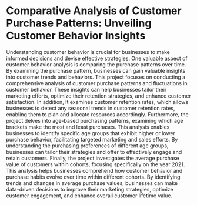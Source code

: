 # Comparative Analysis of Customer Purchase Patterns: Unveiling Customer Behavior Insights

Understanding customer behavior is crucial for businesses to make informed decisions and devise effective strategies. One valuable aspect of customer 
behavior analysis is comparing the purchase patterns over time. By examining the purchase pattern, businesses can gain valuable insights into customer 
trends and behaviors.
This project focuses on conducting a comprehensive analysis of customer purchase patterns and fluctuations in customer behavior. These insights can help
businesses tailor their marketing efforts, optimize their retention strategies, and enhance customer satisfaction.
In addition, It examines customer retention rates, which allows businesses to detect any seasonal trends in customer retention rates, enabling them to plan
and allocate resources accordingly.
Furthermore, the project delves into age-based purchasing patterns, examining which age brackets make the most and least purchases. This analysis enables 
businesses to identify specific age groups that exhibit higher or lower purchase behavior, facilitating targeted marketing and sales efforts. By understanding
the purchasing preferences of different age groups, businesses can tailor their strategies and offer to effectively engage and retain customers.
Finally, the project investigates the average purchase value of customers within cohorts, focusing specifically on the year 2021. This analysis helps businesses
comprehend how customer behavior and purchase habits evolve over time within different cohorts. By identifying trends and changes in average purchase values, 
businesses can make data-driven decisions to improve their marketing strategies, optimize customer engagement, and enhance overall customer lifetime value.
